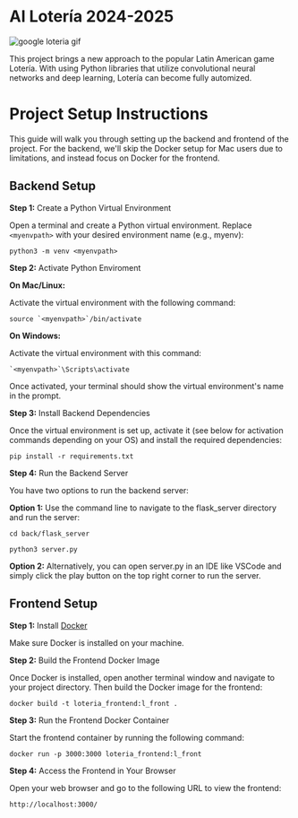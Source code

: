 # AI Lotería 2024-2025
![google loteria gif](https://www.google.com/logos/doodles/2019/celebrating-loteria-6753651837108226.3-2xa.gif)

This project brings a new approach to the popular Latin American game Lotería. With using Python libraries that utilize convolutional neural networks and deep learning, Lotería can become fully automized. 


# Project Setup Instructions

This guide will walk you through setting up the backend and frontend of the project. For the backend, we'll skip the Docker setup for Mac users due to limitations, and instead focus on Docker for the frontend.

## Backend Setup
**Step 1:** Create a Python Virtual Environment

Open a terminal and create a Python virtual environment. Replace `<myenvpath>` with your desired environment name (e.g., myenv):
```
python3 -m venv <myenvpath>
```

**Step 2:** Activate Python Enviroment

**On Mac/Linux:**

Activate the virtual environment with the following command:
```
source `<myenvpath>`/bin/activate
```
**On Windows:**

Activate the virtual environment with this command:
```
`<myenvpath>`\Scripts\activate
```
Once activated, your terminal should show the virtual environment's name in the prompt.

**Step 3:** Install Backend Dependencies

Once the virtual environment is set up, activate it (see below for activation commands depending on your OS) and install the required dependencies:
```
pip install -r requirements.txt
```

**Step 4:** Run the Backend Server

You have two options to run the backend server:

**Option 1:** Use the command line to navigate to the flask_server directory and run the server:
```
cd back/flask_server
```
```
python3 server.py
```
**Option 2:** Alternatively, you can open server.py in an IDE like VSCode and simply click the play button on the top right corner to run the server.

## Frontend Setup

**Step 1:** Install [Docker](https://docs.docker.com/get-started/get-docker/)

Make sure Docker is installed on your machine.

**Step 2:** Build the Frontend Docker Image

Once Docker is installed, open another terminal window and navigate to your project directory. Then build the Docker image for the frontend:
```
docker build -t loteria_frontend:l_front .
```
**Step 3:** Run the Frontend Docker Container

Start the frontend container by running the following command:
```
docker run -p 3000:3000 loteria_frontend:l_front
```
**Step 4:** Access the Frontend in Your Browser

Open your web browser and go to the following URL to view the frontend:
```
http://localhost:3000/
```